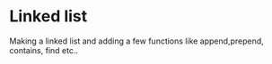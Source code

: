 # Linked list

Making a linked list and adding a few functions like append,prepend, contains, find etc..